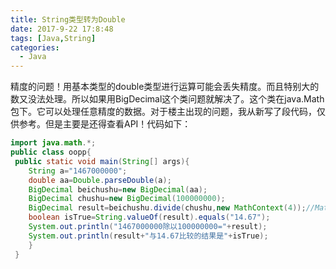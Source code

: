 ```yaml
---
title: String类型转为Double
date: 2017-9-22 17:8:48
tags: [Java,String]
categories:
  - Java
---
```


精度的问题！用基本类型的double类型进行运算可能会丢失精度。而且特别大的数又没法处理。所以如果用BigDecimal这个类问题就解决了。这个类在java.Math包下。它可以处理任意精度的数据。对于楼主出现的问题，我从新写了段代码，仅供参考。但是主要是还得查看API！代码如下：  

```java
import java.math.*;  
public class oopp{  
 public static void main(String[] args){  
    String a="1467000000";  
    double aa=Double.parseDouble(a);  
    BigDecimal beichushu=new BigDecimal(aa);  
    BigDecimal chushu=new BigDecimal(100000000);  
    BigDecimal result=beichushu.divide(chushu,new MathContext(4));//MathConText(4)表示结果精确4位！  
    boolean isTrue=String.valueOf(result).equals("14.67");  
    System.out.println("1467000000除以100000000="+result);  
    System.out.println(result+"与14.67比较的结果是"+isTrue);  
    }  
 }  
```

 